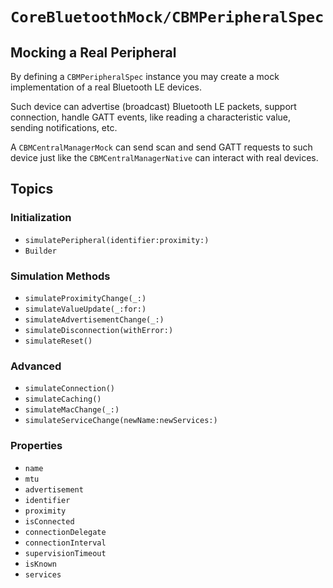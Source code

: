 # ``CoreBluetoothMock/CBMPeripheralSpec``

## Mocking a Real Peripheral

By defining a ``CBMPeripheralSpec`` instance you may create a mock implementation
of a real Bluetooth LE devices. 

Such device can advertise (broadcast) Bluetooth LE packets, support connection,
handle GATT events, like reading a characteristic value, sending notifications, etc.

A ``CBMCentralManagerMock`` can send scan and send GATT requests to such device just
like the ``CBMCentralManagerNative`` can interact with real devices.

## Topics

### Initialization

- ``simulatePeripheral(identifier:proximity:)``
- ``Builder``

### Simulation Methods

- ``simulateProximityChange(_:)``
- ``simulateValueUpdate(_:for:)``
- ``simulateAdvertisementChange(_:)``
- ``simulateDisconnection(withError:)``
- ``simulateReset()``

### Advanced

- ``simulateConnection()``
- ``simulateCaching()``
- ``simulateMacChange(_:)``
- ``simulateServiceChange(newName:newServices:)``

### Properties

- ``name``
- ``mtu``
- ``advertisement``
- ``identifier``
- ``proximity``
- ``isConnected``
- ``connectionDelegate``
- ``connectionInterval``
- ``supervisionTimeout``
- ``isKnown``
- ``services``


